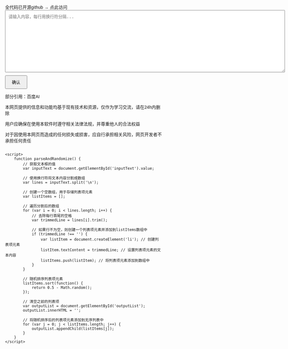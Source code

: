 <!DOCTYPE html>
<html lang="en">
<head>
    <meta charset="UTF-8"> <!-- 设置文档字符编码为UTF-8 -->
    <meta name="viewport" content="width=device-width, initial-scale=1.0"> <!-- 响应式视口设置，适配不同设备 -->
    <title>随机排序—lan</title> <!-- 网页标题 -->
    <style>
        body {
 margin: 0;
            font-family: Arial, sans-serif;
            /* 为底部留出3cm的空白 */
            padding-bottom: 3cm;
            display: flex;
            flex-direction: column;
            min-height: 100vh; /* 确保body占满视口高度 */


            font-family: Arial, sans-serif; /* 设置字体 */
        }
/* 顶部菜单栏样式 */
.navbar {
            position: sticky;
            top: 0;
            background-color: #333;
            color: white;
            padding: 10px 0;
            text-align: center;
            z-index: 10; /* 确保菜单栏在其他内容之上 */
        }

        .container {
            text-align: center; /* 文本居中 */
        }
        textarea {
            width: 900px; /* 文本框宽度 */
            height: 200px; /* 文本框高度 */
            padding: 10px; /* 内边距 */
            margin-bottom: 10px; /* 下外边距 */
        }
        button {
            padding: 10px 20px; /* 内边距 */
        }
        ul {
            list-style-type: none; /* 移除列表项前面的标记 */
            padding: 0; /* 移除默认内边距 */
        }
        li {
            margin: 5px 0; /* 上下外边距 */
        }
 .top-spacing {
            height: 96px; /* 定义高度为96px */
            margin-top: 96px; /* 顶部外边距为96px，这将创建视觉上的空白区域 */
            /* 如果你想确保这个空白区域是一个透明的块，而不影响布局，可以使用以下样式 */
            width: 100%; /* 宽度为100%，根据需要调整 */
            display: block; /* 默认为块级元素，但显式声明有助于理解 */
            background-color: transparent; /* 背景颜色设置为透明 */
            /* 如果不需要高度，仅使用margin-top即可 */
        }
a {
    text-decoration: none;
}
 
/* 修改超链接的颜色 */
a {
    color: white; /* 或者任何你想要的颜色 */
}
a {
            text-decoration: none;
            /* 修改超链接的颜色 */
            color: white;
        }
    </style>
</head>
<body>
 <!-- 顶部菜单栏 -->
    <div class="navbar">
        全代码已开源github   →   <a href="https://github.com/lanlan1971">点此访问</a>
    </div>
<!-- 使用类选择器添加顶部空白区域 -->
<div class="top-spacing"></div>
    <div class="container"> <!-- 容器div，用于居中文本框和按钮 -->
        <textarea id="inputText" placeholder="请输入内容，每行用换行符分隔..."></textarea> <!-- 文本框，用于输入内容 -->
        <button onclick="parseAndRandomize()">确认</button> <!-- 按钮，点击时调用parseAndRandomize函数 -->
        <ul id="outputList"></ul> <!-- 无序列表，用于显示处理后的列表项 -->
<p class="center-text">部分引用：百度AI</p>
<p class="center-text">本网页提供的信息和功能均基于现有技术和资源，仅作为学习交流，请在24h内删除</p>
<p class="center-text">用户应确保在使用本软件时遵守相关法律法规，并尊重他人的合法权益</p>
<p class="center-text">对于因使用本网页而造成的任何损失或损害，应自行承担相关风险，网页开发者不承担任何责任</p>
    </div>

    <script>
        function parseAndRandomize() {
            // 获取文本框的值
            var inputText = document.getElementById('inputText').value;

            // 使用换行符将文本内容分割成数组
            var lines = inputText.split('\n');

            // 创建一个空数组，用于存储列表项元素
            var listItems = [];

            // 遍历分割后的数组
            for (var i = 0; i < lines.length; i++) {
                // 去除每行首尾的空格
                var trimmedLine = lines[i].trim();

                // 如果行不为空，则创建一个列表项元素并添加到listItems数组中
                if (trimmedLine !== '') {
                    var listItem = document.createElement('li'); // 创建列表项元素
                    listItem.textContent = trimmedLine; // 设置列表项元素的文本内容
                    listItems.push(listItem); // 将列表项元素添加到数组中
                }
            }

            // 随机排序列表项元素
            listItems.sort(function() {
                return 0.5 - Math.random();
            });

            // 清空之前的列表项
            var outputList = document.getElementById('outputList');
            outputList.innerHTML = '';

            // 将随机排序后的列表项元素添加到无序列表中
            for (var j = 0; j < listItems.length; j++) {
                outputList.appendChild(listItems[j]);
            }
        }
    </script>
</body>
</html>

